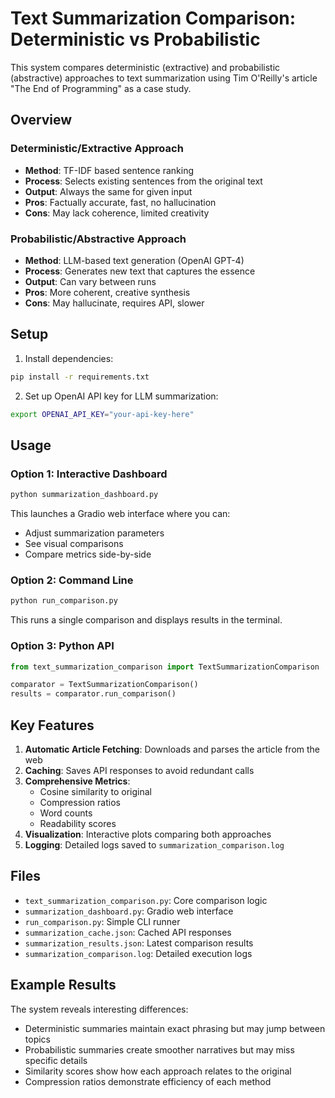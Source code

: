 # Text Summarization Comparison: Deterministic vs Probabilistic

This system compares deterministic (extractive) and probabilistic (abstractive) approaches to text summarization using Tim O'Reilly's article "The End of Programming" as a case study.

## Overview

### Deterministic/Extractive Approach
- **Method**: TF-IDF based sentence ranking
- **Process**: Selects existing sentences from the original text
- **Output**: Always the same for given input
- **Pros**: Factually accurate, fast, no hallucination
- **Cons**: May lack coherence, limited creativity

### Probabilistic/Abstractive Approach
- **Method**: LLM-based text generation (OpenAI GPT-4)
- **Process**: Generates new text that captures the essence
- **Output**: Can vary between runs
- **Pros**: More coherent, creative synthesis
- **Cons**: May hallucinate, requires API, slower

## Setup

1. Install dependencies:
```bash
pip install -r requirements.txt
```

2. Set up OpenAI API key for LLM summarization:
```bash
export OPENAI_API_KEY="your-api-key-here"
```

## Usage

### Option 1: Interactive Dashboard
```bash
python summarization_dashboard.py
```
This launches a Gradio web interface where you can:
- Adjust summarization parameters
- See visual comparisons
- Compare metrics side-by-side

### Option 2: Command Line
```bash
python run_comparison.py
```
This runs a single comparison and displays results in the terminal.

### Option 3: Python API
```python
from text_summarization_comparison import TextSummarizationComparison

comparator = TextSummarizationComparison()
results = comparator.run_comparison()
```

## Key Features

1. **Automatic Article Fetching**: Downloads and parses the article from the web
2. **Caching**: Saves API responses to avoid redundant calls
3. **Comprehensive Metrics**:
   - Cosine similarity to original
   - Compression ratios
   - Word counts
   - Readability scores
4. **Visualization**: Interactive plots comparing both approaches
5. **Logging**: Detailed logs saved to `summarization_comparison.log`

## Files

- `text_summarization_comparison.py`: Core comparison logic
- `summarization_dashboard.py`: Gradio web interface
- `run_comparison.py`: Simple CLI runner
- `summarization_cache.json`: Cached API responses
- `summarization_results.json`: Latest comparison results
- `summarization_comparison.log`: Detailed execution logs

## Example Results

The system reveals interesting differences:
- Deterministic summaries maintain exact phrasing but may jump between topics
- Probabilistic summaries create smoother narratives but may miss specific details
- Similarity scores show how each approach relates to the original
- Compression ratios demonstrate efficiency of each method